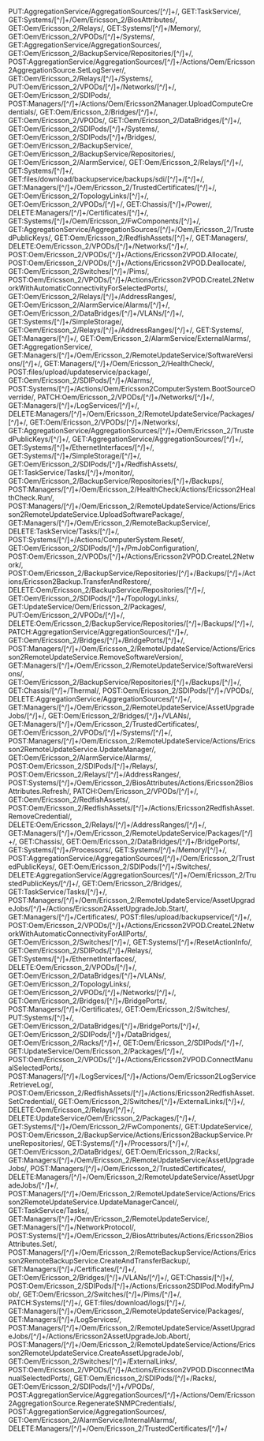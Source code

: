 PUT:AggregationService/AggregationSources/[^/]+/, 
GET:TaskService/, 
GET:Systems/[^/]+/Oem/Ericsson_2/BiosAttributes/, 
GET:Oem/Ericsson_2/Relays/, 
GET:Systems/[^/]+/Memory/, 
GET:Oem/Ericsson_2/VPODs/[^/]+/Systems/, 
GET:AggregationService/AggregationSources/,
GET:Oem/Ericsson_2/BackupService/Repositories/[^/]+/, POST:AggregationService/AggregationSources/[^/]+/Actions/Oem/Ericsson2AggregationSource.SetLogServer/, 
GET:Oem/Ericsson_2/Relays/[^/]+/Systems/, 
PUT:Oem/Ericsson_2/VPODs/[^/]+/Networks/[^/]+/, 
GET:Oem/Ericsson_2/SDIPods/, 
POST:Managers/[^/]+/Actions/Oem/Ericsson2Manager.UploadComputeCredentials/, 
GET:Oem/Ericsson_2/Bridges/[^/]+/, 
GET:Oem/Ericsson_2/VPODs/, GET:Oem/Ericsson_2/DataBridges/[^/]+/, 
GET:Oem/Ericsson_2/SDIPods/[^/]+/Systems/, 
GET:Oem/Ericsson_2/SDIPods/[^/]+/Bridges/, 
GET:Oem/Ericsson_2/BackupService/,
 GET:Oem/Ericsson_2/BackupService/Repositories/, 
 GET:Oem/Ericsson_2/AlarmService/, 
 GET:Oem/Ericsson_2/Relays/[^/]+/, 
 GET:Systems/[^/]+/, 
 GET:files/download/backupservice/backups/sdi/[^/]+/[^/]+/, GET:Managers/[^/]+/Oem/Ericsson_2/TrustedCertificates/[^/]+/, GET:Oem/Ericsson_2/TopologyLinks/[^/]+/, 
 GET:Oem/Ericsson_2/VPODs/[^/]+/, 
 GET:Chassis/[^/]+/Power/, 
 DELETE:Managers/[^/]+/Certificates/[^/]+/, 
 GET:Systems/[^/]+/Oem/Ericsson_2/FwComponents/[^/]+/, GET:AggregationService/AggregationSources/[^/]+/Oem/Ericsson_2/TrustedPublicKeys/, 
 GET:Oem/Ericsson_2/RedfishAssets/[^/]+/, 
 GET:Managers/, 
 DELETE:Oem/Ericsson_2/VPODs/[^/]+/Networks/[^/]+/, 
 POST:Oem/Ericsson_2/VPODs/[^/]+/Actions/Ericsson2VPOD.Allocate/, 
 POST:Oem/Ericsson_2/VPODs/[^/]+/Actions/Ericsson2VPOD.Deallocate/, 
 GET:Oem/Ericsson_2/Switches/[^/]+/Pims/, 
 POST:Oem/Ericsson_2/VPODs/[^/]+/Actions/Ericsson2VPOD.CreateL2NetworkWithAutomaticConnectivityForSelectedPorts/, GET:Oem/Ericsson_2/Relays/[^/]+/AddressRanges/, 
 GET:Oem/Ericsson_2/AlarmService/Alarms/[^/]+/, 
 GET:Oem/Ericsson_2/DataBridges/[^/]+/VLANs/[^/]+/, 
 GET:Systems/[^/]+/SimpleStorage/, 
 GET:Oem/Ericsson_2/Relays/[^/]+/AddressRanges/[^/]+/, GET:Systems/, 
 GET:Managers/[^/]+/, 
 GET:Oem/Ericsson_2/AlarmService/ExternalAlarms/, GET:AggregationService/, 
 GET:Managers/[^/]+/Oem/Ericsson_2/RemoteUpdateService/SoftwareVersions/[^/]+/, 
 GET:Managers/[^/]+/Oem/Ericsson_2/HealthCheck/, 
 POST:files/upload/updateservice/package/, 
 GET:Oem/Ericsson_2/SDIPods/[^/]+/Alarms/, 
 POST:Systems/[^/]+/Actions/Oem/Ericsson2ComputerSystem.BootSourceOverride/, 
 PATCH:Oem/Ericsson_2/VPODs/[^/]+/Networks/[^/]+/, 
 GET:Managers/[^/]+/LogServices/[^/]+/, 
 DELETE:Managers/[^/]+/Oem/Ericsson_2/RemoteUpdateService/Packages/[^/]+/, 
 GET:Oem/Ericsson_2/VPODs/[^/]+/Networks/, GET:AggregationService/AggregationSources/[^/]+/Oem/Ericsson_2/TrustedPublicKeys/[^/]+/, 
 GET:AggregationService/AggregationSources/[^/]+/, 
    GET:Systems/[^/]+/EthernetInterfaces/[^/]+/, GET:Systems/[^/]+/SimpleStorage/[^/]+/, GET:Oem/Ericsson_2/SDIPods/[^/]+/RedfishAssets/, GET:TaskService/Tasks/[^/]+/monitor/, GET:Oem/Ericsson_2/BackupService/Repositories/[^/]+/Backups/, POST:Managers/[^/]+/Oem/Ericsson_2/HealthCheck/Actions/Ericsson2HealthCheck.Run/, POST:Managers/[^/]+/Oem/Ericsson_2/RemoteUpdateService/Actions/Ericsson2RemoteUpdateService.UploadSoftwarePackage/, GET:Managers/[^/]+/Oem/Ericsson_2/RemoteBackupService/, DELETE:TaskService/Tasks/[^/]+/, POST:Systems/[^/]+/Actions/ComputerSystem.Reset/, GET:Oem/Ericsson_2/SDIPods/[^/]+/PmJobConfiguration/, POST:Oem/Ericsson_2/VPODs/[^/]+/Actions/Ericsson2VPOD.CreateL2Network/, POST:Oem/Ericsson_2/BackupService/Repositories/[^/]+/Backups/[^/]+/Actions/Ericsson2Backup.TransferAndRestore/, DELETE:Oem/Ericsson_2/BackupService/Repositories/[^/]+/, GET:Oem/Ericsson_2/SDIPods/[^/]+/TopologyLinks/, GET:UpdateService/Oem/Ericsson_2/Packages/, PUT:Oem/Ericsson_2/VPODs/[^/]+/, DELETE:Oem/Ericsson_2/BackupService/Repositories/[^/]+/Backups/[^/]+/, PATCH:AggregationService/AggregationSources/[^/]+/, GET:Oem/Ericsson_2/Bridges/[^/]+/BridgePorts/[^/]+/, POST:Managers/[^/]+/Oem/Ericsson_2/RemoteUpdateService/Actions/Ericsson2RemoteUpdateService.RemoveSoftwareVersion/, GET:Managers/[^/]+/Oem/Ericsson_2/RemoteUpdateService/SoftwareVersions/, GET:Oem/Ericsson_2/BackupService/Repositories/[^/]+/Backups/[^/]+/, GET:Chassis/[^/]+/Thermal/, POST:Oem/Ericsson_2/SDIPods/[^/]+/VPODs/, DELETE:AggregationService/AggregationSources/[^/]+/, GET:Managers/[^/]+/Oem/Ericsson_2/RemoteUpdateService/AssetUpgradeJobs/[^/]+/, GET:Oem/Ericsson_2/Bridges/[^/]+/VLANs/, GET:Managers/[^/]+/Oem/Ericsson_2/TrustedCertificates/, GET:Oem/Ericsson_2/VPODs/[^/]+/Systems/[^/]+/, POST:Managers/[^/]+/Oem/Ericsson_2/RemoteUpdateService/Actions/Ericsson2RemoteUpdateService.UpdateManager/, GET:Oem/Ericsson_2/AlarmService/Alarms/, POST:Oem/Ericsson_2/SDIPods/[^/]+/Relays/, POST:Oem/Ericsson_2/Relays/[^/]+/AddressRanges/, POST:Systems/[^/]+/Oem/Ericsson_2/BiosAttributes/Actions/Ericsson2BiosAttributes.Refresh/, PATCH:Oem/Ericsson_2/VPODs/[^/]+/, GET:Oem/Ericsson_2/RedfishAssets/, POST:Oem/Ericsson_2/RedfishAssets/[^/]+/Actions/Ericsson2RedfishAsset.RemoveCredential/, DELETE:Oem/Ericsson_2/Relays/[^/]+/AddressRanges/[^/]+/, GET:Managers/[^/]+/Oem/Ericsson_2/RemoteUpdateService/Packages/[^/]+/, GET:Chassis/, GET:Oem/Ericsson_2/DataBridges/[^/]+/BridgePorts/, GET:Systems/[^/]+/Processors/, GET:Systems/[^/]+/Memory/[^/]+/, POST:AggregationService/AggregationSources/[^/]+/Oem/Ericsson_2/TrustedPublicKeys/, GET:Oem/Ericsson_2/SDIPods/[^/]+/Switches/, DELETE:AggregationService/AggregationSources/[^/]+/Oem/Ericsson_2/TrustedPublicKeys/[^/]+/, GET:Oem/Ericsson_2/Bridges/, GET:TaskService/Tasks/[^/]+/, POST:Managers/[^/]+/Oem/Ericsson_2/RemoteUpdateService/AssetUpgradeJobs/[^/]+/Actions/Ericsson2AssetUpgradeJob.Start/, GET:Managers/[^/]+/Certificates/, POST:files/upload/backupservice/[^/]+/, POST:Oem/Ericsson_2/VPODs/[^/]+/Actions/Ericsson2VPOD.CreateL2NetworkWithAutomaticConnectivityForAllPorts/, GET:Oem/Ericsson_2/Switches/[^/]+/, GET:Systems/[^/]+/ResetActionInfo/, GET:Oem/Ericsson_2/SDIPods/[^/]+/Relays/, GET:Systems/[^/]+/EthernetInterfaces/, DELETE:Oem/Ericsson_2/VPODs/[^/]+/, GET:Oem/Ericsson_2/DataBridges/[^/]+/VLANs/, GET:Oem/Ericsson_2/TopologyLinks/, GET:Oem/Ericsson_2/VPODs/[^/]+/Networks/[^/]+/, GET:Oem/Ericsson_2/Bridges/[^/]+/BridgePorts/, POST:Managers/[^/]+/Certificates/, GET:Oem/Ericsson_2/Switches/, PUT:Systems/[^/]+/, GET:Oem/Ericsson_2/DataBridges/[^/]+/BridgePorts/[^/]+/, GET:Oem/Ericsson_2/SDIPods/[^/]+/DataBridges/, GET:Oem/Ericsson_2/Racks/[^/]+/, GET:Oem/Ericsson_2/SDIPods/[^/]+/, GET:UpdateService/Oem/Ericsson_2/Packages/[^/]+/, POST:Oem/Ericsson_2/VPODs/[^/]+/Actions/Ericsson2VPOD.ConnectManualSelectedPorts/, POST:Managers/[^/]+/LogServices/[^/]+/Actions/Oem/Ericsson2LogService.RetrieveLog/, POST:Oem/Ericsson_2/RedfishAssets/[^/]+/Actions/Ericsson2RedfishAsset.SetCredential/, GET:Oem/Ericsson_2/Switches/[^/]+/ExternalLinks/[^/]+/, DELETE:Oem/Ericsson_2/Relays/[^/]+/, DELETE:UpdateService/Oem/Ericsson_2/Packages/[^/]+/, GET:Systems/[^/]+/Oem/Ericsson_2/FwComponents/, GET:UpdateService/, POST:Oem/Ericsson_2/BackupService/Actions/Ericsson2BackupService.PruneRepositories/, GET:Systems/[^/]+/Processors/[^/]+/, GET:Oem/Ericsson_2/DataBridges/, GET:Oem/Ericsson_2/Racks/, GET:Managers/[^/]+/Oem/Ericsson_2/RemoteUpdateService/AssetUpgradeJobs/, POST:Managers/[^/]+/Oem/Ericsson_2/TrustedCertificates/, DELETE:Managers/[^/]+/Oem/Ericsson_2/RemoteUpdateService/AssetUpgradeJobs/[^/]+/, POST:Managers/[^/]+/Oem/Ericsson_2/RemoteUpdateService/Actions/Ericsson2RemoteUpdateService.UpdateManagerCancel/, GET:TaskService/Tasks/, GET:Managers/[^/]+/Oem/Ericsson_2/RemoteUpdateService/, GET:Managers/[^/]+/NetworkProtocol/, POST:Systems/[^/]+/Oem/Ericsson_2/BiosAttributes/Actions/Ericsson2BiosAttributes.Set/, POST:Managers/[^/]+/Oem/Ericsson_2/RemoteBackupService/Actions/Ericsson2RemoteBackupService.CreateAndTransferBackup/, GET:Managers/[^/]+/Certificates/[^/]+/, GET:Oem/Ericsson_2/Bridges/[^/]+/VLANs/[^/]+/, GET:Chassis/[^/]+/, POST:Oem/Ericsson_2/SDIPods/[^/]+/Actions/Ericsson2SDIPod.ModifyPmJob/, GET:Oem/Ericsson_2/Switches/[^/]+/Pims/[^/]+/, PATCH:Systems/[^/]+/, GET:files/download/logs/[^/]+/, GET:Managers/[^/]+/Oem/Ericsson_2/RemoteUpdateService/Packages/, GET:Managers/[^/]+/LogServices/, POST:Managers/[^/]+/Oem/Ericsson_2/RemoteUpdateService/AssetUpgradeJobs/[^/]+/Actions/Ericsson2AssetUpgradeJob.Abort/, POST:Managers/[^/]+/Oem/Ericsson_2/RemoteUpdateService/Actions/Ericsson2RemoteUpdateService.CreateAssetUpgradeJob/, GET:Oem/Ericsson_2/Switches/[^/]+/ExternalLinks/, POST:Oem/Ericsson_2/VPODs/[^/]+/Actions/Ericsson2VPOD.DisconnectManualSelectedPorts/, GET:Oem/Ericsson_2/SDIPods/[^/]+/Racks/, GET:Oem/Ericsson_2/SDIPods/[^/]+/VPODs/, POST:AggregationService/AggregationSources/[^/]+/Actions/Oem/Ericsson2AggregationSource.RegenerateSNMPCredentials/, POST:AggregationService/AggregationSources/, 
GET:Oem/Ericsson_2/AlarmService/InternalAlarms/, 
DELETE:Managers/[^/]+/Oem/Ericsson_2/TrustedCertificates/[^/]+/
